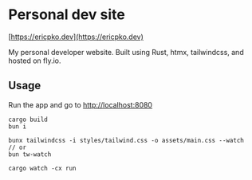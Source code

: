 # Personal dev site

[https://ericpko.dev](https://ericpko.dev)

My personal developer website. Built using Rust, htmx, tailwindcss, and hosted on fly.io.

## Usage

Run the app and go to <http://localhost:8080>

```
cargo build
bun i

bunx tailwindcss -i styles/tailwind.css -o assets/main.css --watch
// or
bun tw-watch

cargo watch -cx run
```
